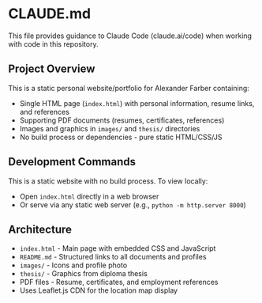 # CLAUDE.md

This file provides guidance to Claude Code (claude.ai/code) when working with code in this repository.

## Project Overview

This is a static personal website/portfolio for Alexander Farber containing:
- Single HTML page (`index.html`) with personal information, resume links, and references
- Supporting PDF documents (resumes, certificates, references)
- Images and graphics in `images/` and `thesis/` directories
- No build process or dependencies - pure static HTML/CSS/JS

## Development Commands

This is a static website with no build process. To view locally:
- Open `index.html` directly in a web browser
- Or serve via any static web server (e.g., `python -m http.server 8000`)

## Architecture

- `index.html` - Main page with embedded CSS and JavaScript
- `README.md` - Structured links to all documents and profiles
- `images/` - Icons and profile photo
- `thesis/` - Graphics from diploma thesis
- PDF files - Resume, certificates, and employment references
- Uses Leaflet.js CDN for the location map display